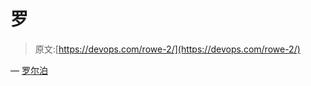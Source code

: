 # 罗

> 原文:[https://devops.com/rowe-2/](https://devops.com/rowe-2/)

— [罗尔泊](https://devops.com/author/breselman/)